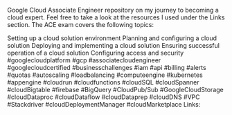 Google Cloud Associate Engineer repository on my journey to becoming a cloud expert. Feel free to take a look at the resources I used under the Links section. The ACE exam covers the following topics:

Setting up a cloud solution environment
Planning and configuring a cloud solution
Deploying and implementing a cloud solution
Ensuring successful operation of a cloud solution
Configuring access and security
#googlecloudplatform #gcp #associatecloudengineer #googlecloudcertified #businesschallenges #iam #api #billing #alerts #quotas #autoscaling #loadbalancing #computeengine #kubernetes #appengine #cloudrun #cloudfunctions #cloudSQL #cloudSpanner #cloudBigtable #firebase #BigQuery #CloudPub/Sub #GoogleCloudStorage #cloudDataproc #cloudDataflow #cloudDataprep #cloudDNS #VPC #Stackdriver #cloudDeploymentManager #cloudMarketplace
Links:
